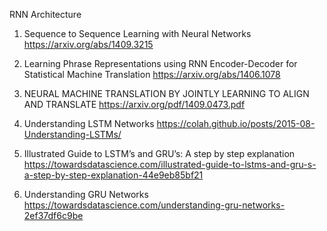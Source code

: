 RNN Architecture 
1. Sequence to Sequence Learning with Neural Networks 
https://arxiv.org/abs/1409.3215

2. Learning Phrase Representations using RNN Encoder-Decoder for Statistical Machine Translation
https://arxiv.org/abs/1406.1078

3. NEURAL MACHINE TRANSLATION BY JOINTLY LEARNING TO ALIGN AND TRANSLATE
https://arxiv.org/pdf/1409.0473.pdf

4. Understanding LSTM Networks
https://colah.github.io/posts/2015-08-Understanding-LSTMs/

5. Illustrated Guide to LSTM’s and GRU’s: A step by step explanation
https://towardsdatascience.com/illustrated-guide-to-lstms-and-gru-s-a-step-by-step-explanation-44e9eb85bf21

6. Understanding GRU Networks
https://towardsdatascience.com/understanding-gru-networks-2ef37df6c9be
